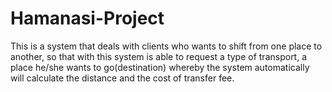 # Hamanasi-Project
This is a system that deals with clients who wants to shift from one  place to another, so that with this system is able to request a type of transport, a place he/she wants to go(destination) whereby the system automatically will calculate the distance and the cost of transfer fee.

